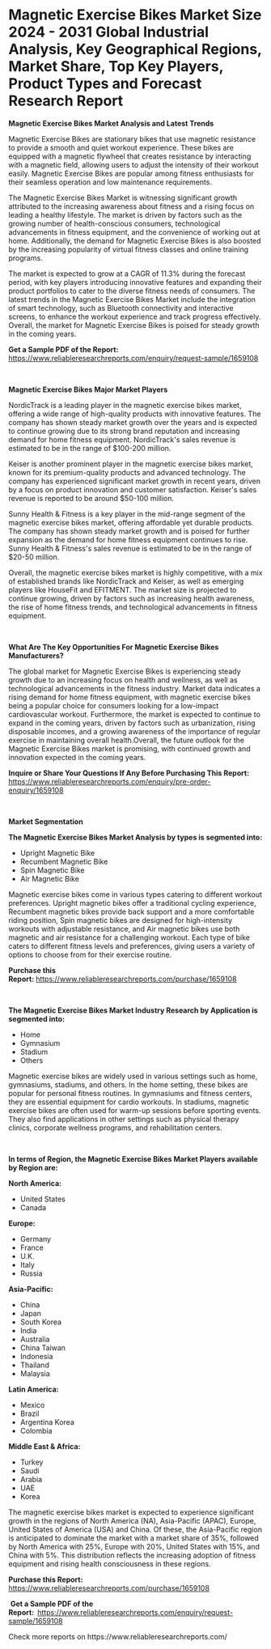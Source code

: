 <p><h1>Magnetic Exercise Bikes Market Size 2024 - 2031 Global Industrial Analysis, Key Geographical Regions, Market Share, Top Key Players, Product Types and Forecast Research Report</h1></p><p><strong>Magnetic Exercise Bikes Market Analysis and Latest Trends</strong></p>
<p><p>Magnetic Exercise Bikes are stationary bikes that use magnetic resistance to provide a smooth and quiet workout experience. These bikes are equipped with a magnetic flywheel that creates resistance by interacting with a magnetic field, allowing users to adjust the intensity of their workout easily. Magnetic Exercise Bikes are popular among fitness enthusiasts for their seamless operation and low maintenance requirements.</p><p>The Magnetic Exercise Bikes Market is witnessing significant growth attributed to the increasing awareness about fitness and a rising focus on leading a healthy lifestyle. The market is driven by factors such as the growing number of health-conscious consumers, technological advancements in fitness equipment, and the convenience of working out at home. Additionally, the demand for Magnetic Exercise Bikes is also boosted by the increasing popularity of virtual fitness classes and online training programs.</p><p>The market is expected to grow at a CAGR of 11.3% during the forecast period, with key players introducing innovative features and expanding their product portfolios to cater to the diverse fitness needs of consumers. The latest trends in the Magnetic Exercise Bikes Market include the integration of smart technology, such as Bluetooth connectivity and interactive screens, to enhance the workout experience and track progress effectively. Overall, the market for Magnetic Exercise Bikes is poised for steady growth in the coming years.</p></p>
<p><strong>Get a Sample PDF of the Report:&nbsp;</strong> <a href="https://www.reliableresearchreports.com/enquiry/request-sample/1659108">https://www.reliableresearchreports.com/enquiry/request-sample/1659108</a></p>
<p>&nbsp;</p>
<p><strong>Magnetic Exercise Bikes Major Market Players</strong></p>
<p><p>NordicTrack is a leading player in the magnetic exercise bikes market, offering a wide range of high-quality products with innovative features. The company has shown steady market growth over the years and is expected to continue growing due to its strong brand reputation and increasing demand for home fitness equipment. NordicTrack's sales revenue is estimated to be in the range of $100-200 million.</p><p>Keiser is another prominent player in the magnetic exercise bikes market, known for its premium-quality products and advanced technology. The company has experienced significant market growth in recent years, driven by a focus on product innovation and customer satisfaction. Keiser's sales revenue is reported to be around $50-100 million.</p><p>Sunny Health & Fitness is a key player in the mid-range segment of the magnetic exercise bikes market, offering affordable yet durable products. The company has shown steady market growth and is poised for further expansion as the demand for home fitness equipment continues to rise. Sunny Health & Fitness's sales revenue is estimated to be in the range of $20-50 million.</p><p>Overall, the magnetic exercise bikes market is highly competitive, with a mix of established brands like NordicTrack and Keiser, as well as emerging players like HouseFit and EFITMENT. The market size is projected to continue growing, driven by factors such as increasing health awareness, the rise of home fitness trends, and technological advancements in fitness equipment.</p></p>
<p>&nbsp;</p>
<p><strong>What Are The Key Opportunities For Magnetic Exercise Bikes Manufacturers?</strong></p>
<p><p>The global market for Magnetic Exercise Bikes is experiencing steady growth due to an increasing focus on health and wellness, as well as technological advancements in the fitness industry. Market data indicates a rising demand for home fitness equipment, with magnetic exercise bikes being a popular choice for consumers looking for a low-impact cardiovascular workout. Furthermore, the market is expected to continue to expand in the coming years, driven by factors such as urbanization, rising disposable incomes, and a growing awareness of the importance of regular exercise in maintaining overall health.Overall, the future outlook for the Magnetic Exercise Bikes market is promising, with continued growth and innovation expected in the coming years.</p></p>
<p><strong>Inquire or Share Your Questions If Any Before Purchasing This Report:</strong> <a href="https://www.reliableresearchreports.com/enquiry/pre-order-enquiry/1659108">https://www.reliableresearchreports.com/enquiry/pre-order-enquiry/1659108</a></p>
<p>&nbsp;</p>
<p><strong>Market Segmentation</strong></p>
<p><strong>The Magnetic Exercise Bikes Market Analysis by types is segmented into:</strong></p>
<p><ul><li>Upright Magnetic Bike</li><li>Recumbent Magnetic Bike</li><li>Spin Magnetic Bike</li><li>Air Magnetic Bike</li></ul></p>
<p><p>Magnetic exercise bikes come in various types catering to different workout preferences. Upright magnetic bikes offer a traditional cycling experience, Recumbent magnetic bikes provide back support and a more comfortable riding position, Spin magnetic bikes are designed for high-intensity workouts with adjustable resistance, and Air magnetic bikes use both magnetic and air resistance for a challenging workout. Each type of bike caters to different fitness levels and preferences, giving users a variety of options to choose from for their exercise routine.</p></p>
<p><strong>Purchase this Report:&nbsp;</strong><a href="https://www.reliableresearchreports.com/purchase/1659108">https://www.reliableresearchreports.com/purchase/1659108</a></p>
<p>&nbsp;</p>
<p><strong>The Magnetic Exercise Bikes Market Industry Research by Application is segmented into:</strong></p>
<p><ul><li>Home</li><li>Gymnasium</li><li>Stadium</li><li>Others</li></ul></p>
<p><p>Magnetic exercise bikes are widely used in various settings such as home, gymnasiums, stadiums, and others. In the home setting, these bikes are popular for personal fitness routines. In gymnasiums and fitness centers, they are essential equipment for cardio workouts. In stadiums, magnetic exercise bikes are often used for warm-up sessions before sporting events. They also find applications in other settings such as physical therapy clinics, corporate wellness programs, and rehabilitation centers.</p></p>
<p>&nbsp;</p>
<p><strong>In terms of Region, the Magnetic Exercise Bikes Market Players available by Region are:</strong></p>
<p>
    <p> <strong> North America: </strong>
        <ul>
            <li>United States</li>
            <li>Canada</li>
        </ul>
        </p> 
    <p> <strong> Europe: </strong>
        <ul>
            <li>Germany</li>
            <li>France</li>
            <li>U.K.</li>
            <li>Italy</li>
            <li>Russia</li>
        </ul>
        </p> 
    <p> <strong> Asia-Pacific: </strong>
        <ul>
            <li>China</li>
            <li>Japan</li>
            <li>South Korea</li>
            <li>India</li>
            <li>Australia</li>
            <li>China Taiwan</li>
            <li>Indonesia</li>
            <li>Thailand</li>
            <li>Malaysia</li>
        </ul>
        </p> 
    <p> <strong> Latin America: </strong>
        <ul>
            <li>Mexico</li>
            <li>Brazil</li>
            <li>Argentina Korea</li>
            <li>Colombia</li>
        </ul>
        </p> 
    <p> <strong> Middle East & Africa: </strong>
        <ul>
            <li>Turkey</li>
            <li>Saudi</li>
            <li>Arabia</li>
            <li>UAE</li>
            <li>Korea</li>
        </ul>
    </p>
    </p>
<p><p>The magnetic exercise bikes market is expected to experience significant growth in the regions of North America (NA), Asia-Pacific (APAC), Europe, United States of America (USA) and China. Of these, the Asia-Pacific region is anticipated to dominate the market with a market share of 35%, followed by North America with 25%, Europe with 20%, United States with 15%, and China with 5%. This distribution reflects the increasing adoption of fitness equipment and rising health consciousness in these regions.</p></p>
<p><strong>Purchase this Report: </strong><a href="https://www.reliableresearchreports.com/purchase/1659108">https://www.reliableresearchreports.com/purchase/1659108</a></p>
<p>&nbsp;<strong>Get a Sample PDF of the Report:&nbsp;&nbsp;</strong><a href="https://www.reliableresearchreports.com/enquiry/request-sample/1659108">https://www.reliableresearchreports.com/enquiry/request-sample/1659108</a></p>
<p><strong></strong></p>
<p>Check more reports on https://www.reliableresearchreports.com/</p>
